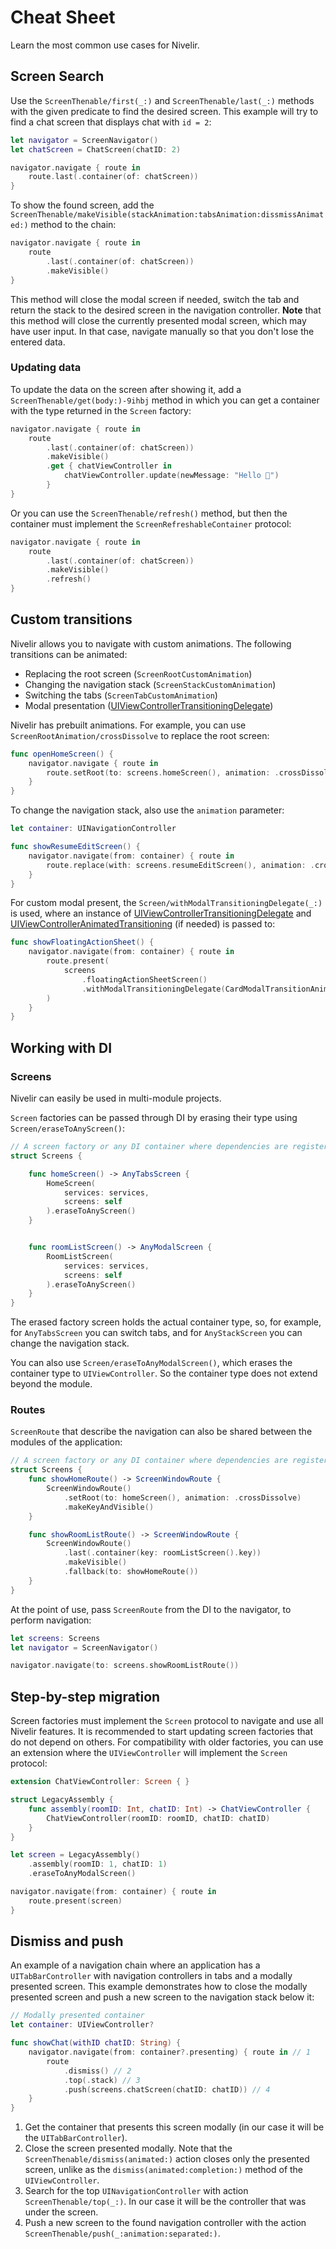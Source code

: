 # Cheat Sheet

Learn the most common use cases for Nivelir.

## Screen Search

Use the ``ScreenThenable/first(_:)`` and ``ScreenThenable/last(_:)`` methods with the given predicate to find the desired screen. This example will try to find a chat screen that displays chat with `id = 2`:

```swift
let navigator = ScreenNavigator()
let chatScreen = ChatScreen(chatID: 2)

navigator.navigate { route in
    route.last(.container(of: chatScreen))
}
```

To show the found screen, add the ``ScreenThenable/makeVisible(stackAnimation:tabsAnimation:dissmissAnimated:)`` method to the chain:

```swift
navigator.navigate { route in
    route
        .last(.container(of: chatScreen))
        .makeVisible()
}
```

This method will close the modal screen if needed, switch the tab and return the stack to the desired screen in the navigation controller. **Note** that this method will close the currently presented modal screen, which may have user input. In that case, navigate manually so that you don't lose the entered data.

### Updating data

To update the data on the screen after showing it, add a ``ScreenThenable/get(body:)-9ihbj`` method in which you can get a container with the type returned in the ``Screen`` factory:

```swift
navigator.navigate { route in
    route
        .last(.container(of: chatScreen))
        .makeVisible()
        .get { chatViewController in
            chatViewController.update(newMessage: "Hello 👋")
        }
}
```

Or you can use the ``ScreenThenable/refresh()`` method, but then the container must implement the ``ScreenRefreshableContainer`` protocol:

```swift
navigator.navigate { route in
    route
        .last(.container(of: chatScreen))
        .makeVisible()
        .refresh()
}
```

## Custom transitions

Nivelir allows you to navigate with custom animations. The following transitions can be animated:
- Replacing the root screen (``ScreenRootCustomAnimation``)
- Changing the navigation stack (``ScreenStackCustomAnimation``)
- Switching the tabs (``ScreenTabCustomAnimation``)
- Modal presentation ([UIViewControllerTransitioningDelegate](https://developer.apple.com/documentation/uikit/uiviewcontrollertransitioningdelegate))

Nivelir has prebuilt animations. For example, you can use ``ScreenRootAnimation/crossDissolve`` to replace the root screen:

```swift
func openHomeScreen() {
    navigator.navigate { route in
        route.setRoot(to: screens.homeScreen(), animation: .crossDissolve)
    }
}
```

To change the navigation stack, also use the `animation` parameter:

```swift
let container: UINavigationController

func showResumeEditScreen() {
    navigator.navigate(from: container) { route in
        route.replace(with: screens.resumeEditScreen(), animation: .crossDissolve)
    }
}
```

For custom modal present, the ``Screen/withModalTransitioningDelegate(_:)`` is used, where an instance of [UIViewControllerTransitioningDelegate](https://developer.apple.com/documentation/uikit/uiviewcontrollertransitioningdelegate) and [UIViewControllerAnimatedTransitioning](https://developer.apple.com/documentation/uikit/uiviewcontrolleranimatedtransitioning) (if needed) is passed to:

```swift
func showFloatingActionSheet() {
    navigator.navigate(from: container) { route in
        route.present(
            screens
                .floatingActionSheetScreen()
                .withModalTransitioningDelegate(CardModalTransitionAnimator())
        )
    }
}
```

## Working with DI

### Screens

Nivelir can easily be used in multi-module projects.

``Screen`` factories can be passed through DI by erasing their type using ``Screen/eraseToAnyScreen()``:

```swift
// A screen factory or any DI container where dependencies are registered
struct Screens {

    func homeScreen() -> AnyTabsScreen {
        HomeScreen(
            services: services,
            screens: self
        ).eraseToAnyScreen()
    }


    func roomListScreen() -> AnyModalScreen {
        RoomListScreen(
            services: services,
            screens: self
        ).eraseToAnyScreen()
    }
}
```

The erased factory screen holds the actual container type, so, for example, for ``AnyTabsScreen`` you can switch tabs, and for ``AnyStackScreen`` you can change the navigation stack.

You can also use ``Screen/eraseToAnyModalScreen()``, which erases the container type to `UIViewController`. So the container type does not extend beyond the module.

### Routes

``ScreenRoute`` that describe the navigation can also be shared between the modules of the application:

```swift
// A screen factory or any DI container where dependencies are registered
struct Screens {
    func showHomeRoute() -> ScreenWindowRoute {
        ScreenWindowRoute()
            .setRoot(to: homeScreen(), animation: .crossDissolve)
            .makeKeyAndVisible()
    }

    func showRoomListRoute() -> ScreenWindowRoute {
        ScreenWindowRoute()
            .last(.container(key: roomListScreen().key))
            .makeVisible()
            .fallback(to: showHomeRoute())
    }
}
```

At the point of use, pass ``ScreenRoute`` from the DI to the navigator, to perform navigation:

```swift
let screens: Screens
let navigator = ScreenNavigator()

navigator.navigate(to: screens.showRoomListRoute())
```

## Step-by-step migration

Screen factories must implement the ``Screen`` protocol to navigate and use all Nivelir features. It is recommended to start updating screen factories that do not depend on others. For compatibility with older factories, you can use an extension where the `UIViewController` will implement the ``Screen`` protocol:

```swift
extension ChatViewController: Screen { }

struct LegacyAssembly {
    func assembly(roomID: Int, chatID: Int) -> ChatViewController {
        ChatViewController(roomID: roomID, chatID: chatID)
    }
}

let screen = LegacyAssembly()
    .assembly(roomID: 1, chatID: 1)
    .eraseToAnyModalScreen()

navigator.navigate(from: container) { route in
    route.present(screen)
}
```

## Dismiss and push

An example of a navigation chain where an application has a `UITabBarController` with navigation controllers in tabs and a modally presented screen. This example demonstrates how to close the modally presented screen and push a new screen to the navigation stack below it:

```swift
// Modally presented container
let container: UIViewController?

func showChat(withID chatID: String) {
    navigator.navigate(from: container?.presenting) { route in // 1
        route
            .dismiss() // 2
            .top(.stack) // 3
            .push(screens.chatScreen(chatID: chatID)) // 4
    }
}
```

1. Get the container that presents this screen modally (in our case it will be the `UITabBarController`).
2. Close the screen presented modally. Note that the ``ScreenThenable/dismiss(animated:)`` action closes only the presented screen, unlike as the `dismiss(animated:completion:)` method of the `UIViewController`.
3. Search for the top `UINavigationController` with action ``ScreenThenable/top(_:)``. In our case it will be the controller that was under the screen.
4. Push a new screen to the found navigation controller with the action ``ScreenThenable/push(_:animation:separated:)``.

